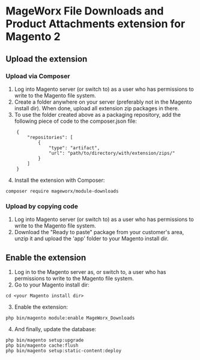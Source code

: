 # MageWorx File Downloads and Product Attachments extension for Magento 2

## Upload the extension

### Upload via Composer

1. Log into Magento server (or switch to) as a user who has permissions to write to the Magento file system.
2. Create a folder anywhere on your server (preferably not in the Magento install dir). When done, upload all extension
   zip packages in there.
3. To use the folder created above as a packaging repository, add the following piece of code to the composer.json file:

```
    {
        "repositories": [
            {
                "type": "artifact",
                "url": "path/to/directory/with/extension/zips/"
            }
        ]
    }
```

4. Install the extension with Composer:

```
composer require mageworx/module-downloads
```

### Upload by copying code

1. Log into Magento server (or switch to) as a user who has permissions to write to the Magento file system.
2. Download the "Ready to paste" package from your customer's area, unzip it and upload the 'app' folder to your Magento
   install dir.

## Enable the extension

1. Log in to the Magento server as, or switch to, a user who has permissions to write to the Magento file system.
2. Go to your Magento install dir:

```
cd <your Magento install dir> 
```

3. Enable the extension:

```
php bin/magento module:enable MageWorx_Downloads
```

4. And finally, update the database:

```
php bin/magento setup:upgrade
php bin/magento cache:flush
php bin/magento setup:static-content:deploy
```
